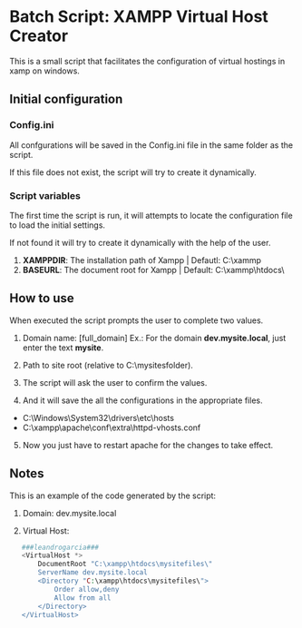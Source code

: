 # Batch Script: XAMPP Virtual Host Creator

This is a small script that facilitates the configuration of virtual hostings in xamp on windows.


## Initial configuration

### Config.ini

All confgurations will be saved in the Config.ini file in the same folder as the script.

If this file does not exist, the script will try to create it dynamically.


### Script variables

The first time the script is run, it will attempts to locate the configuration file to load the initial settings.

If not found it will try to create it dynamically with the help of the user.  

1. **XAMPPDIR**: The installation path of Xampp | Defautl: C:\xammp
1. **BASEURL**: The document root for Xampp | Default: C:\xammp\htdocs\

## How to use

When executed the script prompts the user to complete two values.

1. Domain name: [full_domain]
  Ex.: For the domain **dev.mysite.local**, just enter the text **mysite**.

2. Path to site root (relative to C:\mysitesfolder\).

3. The script will ask the user to confirm the values.

4. And it will save the all the configurations in the appropriate files.
- C:\Windows\System32\drivers\etc\hosts
- C:\xampp\apache\conf\extra\httpd-vhosts.conf

5. Now you just have to restart apache for the changes to take effect.

## Notes

This is an example of the code generated by the script:

1. Domain: dev.mysite.local

2. Virtual Host:
```php
   ###leandrogarcia###
   <VirtualHost *>
       DocumentRoot "C:\xampp\htdocs\mysitefiles\"
       ServerName dev.mysite.local
       <Directory "C:\xampp\htdocs\mysitefiles\">
           Order allow,deny
           Allow from all
       </Directory>
   </VirtualHost>
```
